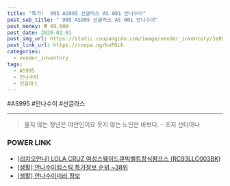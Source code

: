 ```yaml
--- 
title: "특가!  995 AS995 선글라스 AS 001 안나수이" 
post_sub_title: " 995 AS995 선글라스 AS 001 안나수이" 
post_money: ₩ 49,000 
post_date: 2020.02.01 
post_img_url: https://static.coupangcdn.com/image/vendor_inventory/1e89/ca0ec4b545119659e9fe6dbbae0a69efacd1267244dc0a51d4171549954d.jpg 
post_link_url: https://coupa.ng/bnPGLh 
categories: 
  - vendor_inventory 
tags: 
  - AS995 
  - 안나수이 
  - 선글라스 
--- 
```

  #AS995 #안나수이 #선글라스 
<hr> 

> 울지 않는 청년은 야만인이요 웃지 않는 노인은 바보다. - 조지 산타아나 


### POWER LINK

* <a href="https://blog.naver.com/fasyy4321/221780248384" target="_blank">[리치오안나] LOLA CRUZ 여성스웨이드큐빅벨트장식펌프스 (RC93LLC003BK)</a>
* <a href="https://blog.naver.com/sakai111/221776244605" target="_blank"> [생활] 안나수이립스틱 특가정보 순위 ~38위</a>
* <a href="https://blog.naver.com/santokki14/221763575396" target="_blank"> [생활] 안나수이미러 정보 </a>
